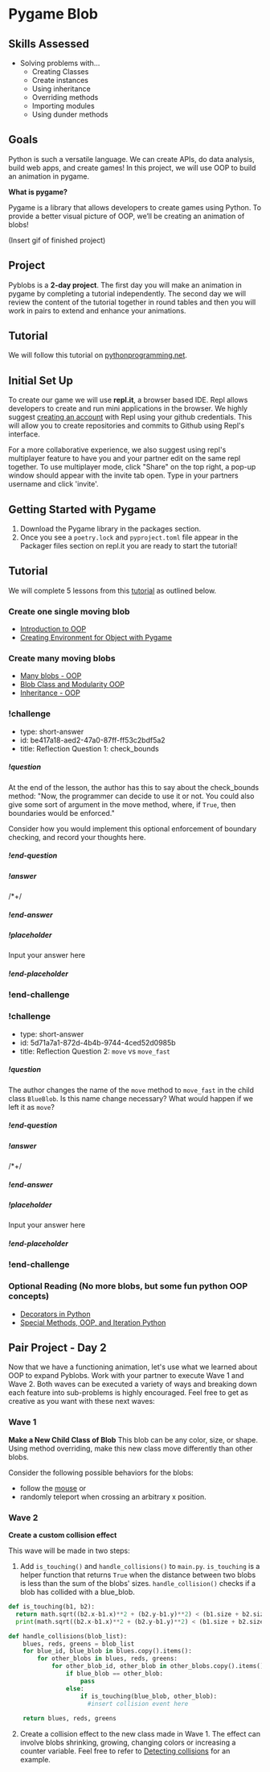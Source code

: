 # Pygame Blob

## Skills Assessed
- Solving problems with… 
    - Creating Classes
    - Create instances 
    - Using inheritance
    - Overriding methods 
    - Importing modules 
    - Using dunder methods

## Goals
Python is such a versatile language. We can create APIs, do data analysis, build web apps, and create games! In this project, we will use OOP to build an animation in pygame. 

**What is pygame?**

Pygame is a library that allows developers to create games using Python.
To provide a better visual picture of OOP, we’ll be creating an animation of blobs! 

(Insert gif of finished project)


## Project

Pyblobs is a **2-day project**. The first day you will make an animation in pygame by completing a tutorial independently. The second day we will review the content of the tutorial together in round tables and then you will work in pairs to extend and enhance your animations.


## Tutorial

We will follow this tutorial on [pythonprogramming.net](https://pythonprogramming.net/object-oriented-programming-introduction-intermediate-python-tutorial/). 


## Initial Set Up

To create our game we will use **repl.it**, a browser based IDE. Repl allows developers to create and run mini applications in the browser. We highly suggest [creating an account](https://repl.it/signup) with Repl using your github credentials. This will allow you to create repositories and commits to Github using Repl's interface. 

For a more collaborative experience, we also suggest using repl's multiplayer feature to have you and your partner edit on the same repl together. To use multiplayer mode, click "Share" on the top right, a pop-up window should appear with the invite tab open. Type in your partners username and click 'invite'. 


## Getting Started with Pygame 

1) Download the Pygame library in the packages section. 
2) Once you see a `poetry.lock` and `pyproject.toml` file appear in the Packager files section on repl.it you are ready to start the tutorial!

## Tutorial
We will complete 5 lessons from this [tutorial](https://pythonprogramming.net/object-oriented-programming-introduction-intermediate-python-tutorial/) as outlined below.

### Create one single moving blob
- [Introduction to OOP](https://pythonprogramming.net/object-oriented-programming-introduction-intermediate-python-tutorial/)
- [Creating Environment for Object with Pygame](https://pythonprogramming.net/creating-pygame-environment-intermediate-python-tutorial/)

### Create many moving blobs
- [Many blobs - OOP](https://pythonprogramming.net/many-blob-objects-intermediate-python-tutorial/)
- [Blob Class and Modularity OOP](https://pythonprogramming.net/class-object-modularity-intermediate-python-tutorial/)
- [Inheritance - OOP](https://pythonprogramming.net/inheritance-object-oriented-programming-intermediate-python-tutorial/)

<!-- prettier-ignore-start -->
### !challenge

* type: short-answer
* id: be417a18-aed2-47a0-87ff-ff53c2bdf5a2
* title: Reflection Question 1: check_bounds

##### !question
At the end of the lesson, the author has this to say about the check_bounds method: "Now, the programmer can decide to use it or not. You could also give some sort of argument in the move method, where, if `True`, then boundaries would be enforced."

Consider how you would implement this optional enforcement of boundary checking, and record your thoughts here.
##### !end-question

##### !answer
/*+/
##### !end-answer

##### !placeholder
Input your answer here
##### !end-placeholder

### !end-challenge
<!-- prettier-ignore-end -->

<!--prettier-ignore-start-->
### !challenge

* type: short-answer
* id: 5d71a7a1-872d-4b4b-9744-4ced52d0985b
* title: Reflection Question 2: `move` vs `move_fast`

##### !question
The author changes the name of the `move` method to `move_fast` in the child class `BlueBlob`. Is this name change necessary? What would happen if we left it as `move`?
##### !end-question

##### !answer
/*+/
##### !end-answer

##### !placeholder
Input your answer here
##### !end-placeholder

### !end-challenge

<!-- prettier-ignore-end -->

### Optional Reading (No more blobs, but some fun python OOP concepts)
- [Decorators in Python](https://pythonprogramming.net/decorators-intermediate-python-tutorial/) 
- [Special Methods, OOP, and Iteration Python](https://pythonprogramming.net/special-methods-iteration-intermediate-python-tutorial/)

## Pair Project - Day 2

Now that we have a functioning animation, let's use what we learned about OOP to expand Pyblobs. Work with your partner to execute Wave 1 and Wave 2. Both waves can be executed a variety of ways and breaking down each feature into sub-problems is highly encouraged. Feel free to get as creative as you want with these next waves:

### Wave 1

**Make a New Child Class of Blob** This blob can be any color, size, or shape. Using method overriding, make this new class move differently than other blobs. 

Consider the following possible behaviors for the blobs: 
 - follow the [mouse](https://www.pygame.org/docs/ref/mouse.html#pygame.mouse.get_pos) or
 - randomly teleport when crossing an arbitrary x position.

### Wave 2
**Create a custom collision effect** 

This wave will be made in two steps: 

1) Add `is_touching()` and `handle_collisions()` to `main.py`. `is_touching` is a helper function that returns `True` when the distance between two blobs is less than the sum of the blobs' sizes. `handle_collision()` checks if a blob has collided with a blue_blob. 

``` Python
def is_touching(b1, b2):
  return math.sqrt((b2.x-b1.x)**2 + (b2.y-b1.y)**2) < (b1.size + b2.size)
  print(math.sqrt((b2.x-b1.x)**2 + (b2.y-b1.y)**2) < (b1.size + b2.size))

def handle_collisions(blob_list):
    blues, reds, greens = blob_list
    for blue_id, blue_blob in blues.copy().items():
        for other_blobs in blues, reds, greens:
            for other_blob_id, other_blob in other_blobs.copy().items():
                if blue_blob == other_blob:
                    pass
                else:
                    if is_touching(blue_blob, other_blob):
                      #insert collision event here
                            
    return blues, reds, greens
```

2) Create a collision effect to the new class made in Wave 1. The effect can involve blobs shrinking, growing, changing colors or increasing a counter variable. Feel free to refer to [Detecting collisions](https://pythonprogramming.net/detecting-collisions-intermediate-python-tutorial/) for an example.
